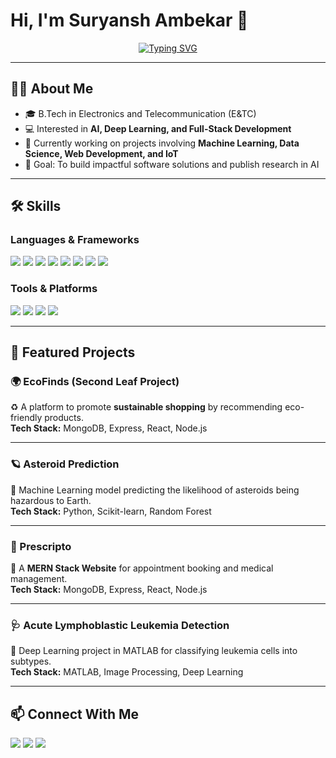 # Hi, I'm Suryansh Ambekar 👋  

<p align="center">
  <a href="https://github.com/Suryanshambekar">
    <img src="https://readme-typing-svg.herokuapp.com?font=Fira+Code&weight=600&size=24&pause=1000&color=FF6B6B&center=true&vCenter=true&width=600&lines=AI+Enthusiast;Data+Scientist;Full-Stack+Developer;Deep+Learning+Researcher;Problem+Solver;Always+Learning+%F0%9F%9A%80" alt="Typing SVG" />
  </a>
</p>

---

## 👨‍💻 About Me  
- 🎓 B.Tech in Electronics and Telecommunication (E&TC)  
- 💻 Interested in **AI, Deep Learning, and Full-Stack Development**  
- 🌱 Currently working on projects involving **Machine Learning, Data Science, Web Development, and IoT**  
- 🎯 Goal: To build impactful software solutions and publish research in AI  

---

## 🛠️ Skills  

### Languages & Frameworks  
<p align="left">
  <img src="https://img.shields.io/badge/Python-3776AB?style=for-the-badge&logo=python&logoColor=white" />
  <img src="https://img.shields.io/badge/C-00599C?style=for-the-badge&logo=c&logoColor=white" />
  <img src="https://img.shields.io/badge/C++-00599C?style=for-the-badge&logo=cplusplus&logoColor=white" />
  <img src="https://img.shields.io/badge/HTML5-E34F26?style=for-the-badge&logo=html5&logoColor=white" />
  <img src="https://img.shields.io/badge/CSS3-1572B6?style=for-the-badge&logo=css3&logoColor=white" />
  <img src="https://img.shields.io/badge/JavaScript-F7DF1E?style=for-the-badge&logo=javascript&logoColor=black" />
  <img src="https://img.shields.io/badge/Node.js-339933?style=for-the-badge&logo=nodedotjs&logoColor=white" />
  <img src="https://img.shields.io/badge/MongoDB-47A248?style=for-the-badge&logo=mongodb&logoColor=white" />
</p>

### Tools & Platforms  
<p align="left">
  <img src="https://img.shields.io/badge/Git-F05032?style=for-the-badge&logo=git&logoColor=white" />
  <img src="https://img.shields.io/badge/GitHub-181717?style=for-the-badge&logo=github&logoColor=white" />
  <img src="https://img.shields.io/badge/Streamlit-FF4B4B?style=for-the-badge&logo=streamlit&logoColor=white" />
  <img src="https://img.shields.io/badge/Matlab-0076A8?style=for-the-badge&logo=mathworks&logoColor=white" />
</p>

---

## 📌 Featured Projects  

### 🌍 EcoFinds (Second Leaf Project)  
♻️ A platform to promote **sustainable shopping** by recommending eco-friendly products.  
**Tech Stack:** MongoDB, Express, React, Node.js  

---

### 🪐 Asteroid Prediction  
🚀 Machine Learning model predicting the likelihood of asteroids being hazardous to Earth.  
**Tech Stack:** Python, Scikit-learn, Random Forest  

---

### 💊 Prescripto  
📅 A **MERN Stack Website** for appointment booking and medical management.  
**Tech Stack:** MongoDB, Express, React, Node.js  

---

### 🩺 Acute Lymphoblastic Leukemia Detection  
🔬 Deep Learning project in MATLAB for classifying leukemia cells into subtypes.  
**Tech Stack:** MATLAB, Image Processing, Deep Learning  

---


## 📫 Connect With Me  
<p align="left">
  <a href="https://github.com/Suryanshambekar"><img src="https://img.shields.io/badge/GitHub-181717?style=for-the-badge&logo=github&logoColor=white" /></a>
  <a href="https://www.linkedin.com/in/suryansh-ambekar"><img src="https://img.shields.io/badge/LinkedIn-0A66C2?style=for-the-badge&logo=linkedin&logoColor=white" /></a>
  <a href="mailto:suryanshambekar@gmail.com"><img src="https://img.shields.io/badge/Email-D14836?style=for-the-badge&logo=gmail&logoColor=white" /></a>
</p>
